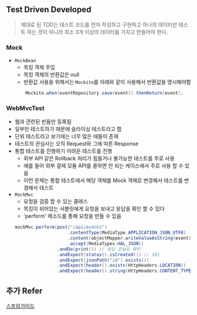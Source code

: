 ## Test Driven Developed
> 제대로 된 TDD는 테스트 코드를 먼저 작성하고 구현하고 하나의 데이터만 테스트 하는 것이 아니라 최소 3개 이상의 데이터를 가지고 만들어야 한다.

### Mock
  - `MockBean`
    - 목킹 객체 주입
    - 목킹 객체의 반환값은 null
    - 반환값 사용을 위해서는 `Mockito`를 아래와 같이 사용해서 반환값을 명시해야함 
    ```java 
        Mockito.when(eventRepository.save(event)).thenReturn(event);  
      ```
  
   
### WebMvcTest  
   - 웹과 관련된 빈들만 등록됨
   - 일부만 테스트하기 때문에 슬라이싱 테스트라고 함
   - 단위 테스트라고 보기에는 너무 많은 애들이 존재
   - 테스트의 관심사는 오직 Request와 그에 따른 Response
   - 통합 테스트를 진행하기 어려운 테스트를 진행
     - 외부 API 같은 Rollback 처리가 힘들거나 불가능한 테스트를 주로 사용
     - 예를 들어 외부 결제 모듈 API를 콜하면 안 되는 케이스에서 주로 사용 할 수 있음
     - 이런 문제는 통합 테스트에서 해당 객체를 Mock 객체로 변경해서 테스트를 변경해서 테스트
   - `MockMvc`  
        - 요청을 검증 할 수 있는 클래스
        - 목킹이 되어있는 서블릿에게 요청을 보내고 응답을 확인 할 수 있다
        - 'perform' 메소드를 통해 요청을 만들 수 있음
        ```java
        mockMvc.perform(post("/api/events")
                            .contentType(MediaType.APPLICATION_JSON_UTF8)
                            .content(objectMapper.writeValueAsString(event))
                            .accept(MediaTypes.HAL_JSON))
                        .andDo(print()) // 응답 콘솔로 확인
                        .andExpect(status().isCreated()) // 201
                        .andExpect(jsonPath("id").exists())
                        .andExpect(header().exists(HttpHeaders.LOCATION))
                        .andExpect(header().string(HttpHeaders.CONTENT_TYPE, MediaTypes.HAL_JSON_VALUE));
        ```
     
     
## 추가 Refer
[스프링가이드](https://github.com/cheese10yun/spring-guide/blob/master/docs/test-guide.md#mock-api-테스트)